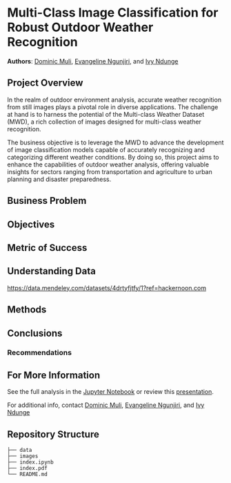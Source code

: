 # Multi-Class Image Classification for Robust Outdoor Weather Recognition

**Authors**: [Dominic Muli](mailto:dominic.muli@student.moringaschool.com), [Evangeline Ngunjiri](mailto:evangeline.ngunjiri@student.moringaschool.com), and [Ivy Ndunge](mailto:ivy.ndunge@student.moringaschool.com)

## Project Overview
In the realm of outdoor environment analysis, accurate weather recognition from still images plays a pivotal role in diverse applications. The challenge at hand is to harness the potential of the Multi-class Weather Dataset (MWD), a rich collection of images designed for multi-class weather recognition.

The business objective is to leverage the MWD to advance the development of image classification models capable of accurately recognizing and categorizing different weather conditions. By doing so, this project aims to enhance the capabilities of outdoor weather analysis, offering valuable insights for sectors ranging from transportation and agriculture to urban planning and disaster preparedness.

## Business Problem



## Objectives


## Metric of Success


## Understanding Data
https://data.mendeley.com/datasets/4drtyfjtfy/1?ref=hackernoon.com

## Methods


## Conclusions


### Recommendations


## For More Information

See the full analysis in the [Jupyter Notebook](./index.ipynb) or review this [presentation](./index.pdf).

For additional info, contact [Dominic Muli](mailto:dominic.muli@student.moringaschool.com), [Evangeline Ngunjiri](mailto:evangeline.ngunjiri@student.moringaschool.com), and [Ivy Ndunge](mailto:ivy.ndunge@student.moringaschool.com)

## Repository Structure
```
├── data
├── images
├── index.ipynb
├── index.pdf
└── README.md
```